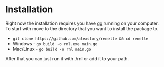 # Installation

Right now the installation requires you have [go](https://go.dev) running on your computer. 
To start with move to the directory that you want to install the package to.

* `git clone https://github.com/alexstory/renelle && cd renelle`
* Windows - `go build -o rnl.exe main.go`
* Mac/Linux - `go build -o rnl main.go`

After that you can just run it with ./rnl or add it to your path.